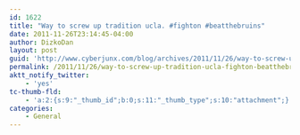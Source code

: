 ```yaml
---
id: 1622
title: "Way to screw up tradition ucla. #fighton #beatthebruins"
date: 2011-11-26T23:14:45-04:00
author: DizkoDan
layout: post
guid: 'http://www.cyberjunx.com/blog/archives/2011/11/26/way-to-screw-up-tradition-ucla-fighton-beatthebruins/'
permalink: /2011/11/26/way-to-screw-up-tradition-ucla-fighton-beatthebruins/
aktt_notify_twitter:
    - 'yes'
tc-thumb-fld:
    - 'a:2:{s:9:"_thumb_id";b:0;s:11:"_thumb_type";s:10:"attachment";}'
categories:
    - General
---
```


<div class="posterous_autopost"></div>